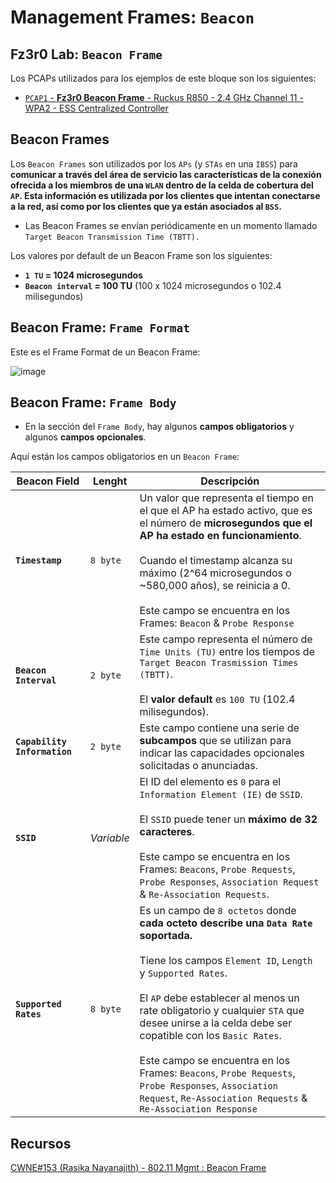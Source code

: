 # Management Frames: `Beacon`

## Fz3r0 Lab: `Beacon Frame`

Los PCAPs utilizados para los ejemplos de este bloque son los siguientes:

- [`PCAP1` - **Fz3r0 Beacon Frame** - Ruckus R850 - 2.4 GHz Channel 11 - WPA2 - ESS Centralized Controller](https://github.com/Fz3r0/Fz3r0_-_BlackShark/files/11779892/Beacon_Fz3r0_CH_11.zip)

## Beacon Frames

Los `Beacon Frames` son utilizados por los `APs` (y `STAs` en una `IBSS`) para **comunicar a través del área de servicio las características de la conexión ofrecida a los miembros de una `WLAN` dentro de la celda de cobertura del `AP`. Esta información es utilizada por los clientes que intentan conectarse a la red, así como por los clientes que ya están asociados al `BSS`.**

- Las Beacon Frames se envían periódicamente en un momento llamado `Target Beacon Transmission Time (TBTT).`

Los valores por default de un Beacon Frame son los siguientes:

- **`1 TU` = 1024 microsegundos**
- **`Beacon interval`  = 100 TU** (100 x 1024 microsegundos o 102.4 milisegundos)

## Beacon Frame: `Frame Format`

Este es el Frame Format de un Beacon Frame:

![image](https://github.com/Fz3r0/Fz3r0_-_BlackShark/assets/94720207/2ac8ca5b-c2c8-4fe2-9fea-764ff9e57f77)

## Beacon Frame: `Frame Body`

- En la sección del `Frame Body`, hay algunos **campos obligatorios** y algunos **campos opcionales**. 

Aquí están los campos obligatorios en un `Beacon Frame`:

| **Beacon Field**             | **Lenght** | **Descripción**                                                                                                                                                                                                                                                                                                                                                                                                                                                                            |
|------------------------------|------------|--------------------------------------------------------------------------------------------------------------------------------------------------------------------------------------------------------------------------------------------------------------------------------------------------------------------------------------------------------------------------------------------------------------------------------------------------------------------------------------------|
| **`Timestamp`**              | `8 byte`   | Un valor que representa el tiempo en el que el AP ha estado activo, que es el número de **microsegundos que el AP ha estado en funcionamiento**.<br> <br>Cuando el timestamp alcanza su máximo (2^64 microsegundos o ~580,000 años), se reinicia a 0. <br><br>Este campo se encuentra en los Frames: `Beacon` & `Probe Response`                                                                                                                                                           |
| **`Beacon Interval`**        | `2 byte`   | Este campo representa el número de `Time Units (TU)` entre los tiempos de `Target Beacon Trasmission Times (TBTT)`.<br><br>El **valor default** es `100 TU` (102.4 milisegundos).                                                                                                                                                                                                                                                                                                          |
| **`Capability Information`** | `2 byte`   | Este campo contiene una serie de **subcampos** que se utilizan para indicar las capacidades opcionales solicitadas o anunciadas.                                                                                                                                                                                                                                                                                                                                                           |
| **`SSID`**                   | _Variable_ | El ID del elemento es `0` para el `Information Element (IE)` de `SSID`. <br><br>El `SSID` puede tener un **máximo de 32 caracteres**. <br><br>Este campo se encuentra en los Frames: `Beacons`, `Probe Requests`, `Probe Responses`, `Association Request` & `Re-Association Requests`.                                                                                                                                                                                                    |
| **`Supported Rates`**        | `8 byte`   | Es un campo de `8 octetos` donde **cada octeto describe una `Data Rate` soportada.** <br><br>Tiene los campos `Element ID`, `Length` y `Supported Rates`. <br><br>El `AP` debe establecer al menos un rate obligatorio y cualquier `STA` que desee unirse a la celda debe ser copatible con los `Basic Rates`. <br><br>Este campo se encuentra en los Frames: `Beacons`, `Probe Requests`, `Probe Responses`, `Association Request`, `Re-Association Requests` & `Re-Association Response` |

## Recursos

[CWNE#153 (Rasika Nayanajith) - 802.11 Mgmt : Beacon Frame](https://mrncciew.com/2014/10/08/802-11-mgmt-beacon-frame/)
